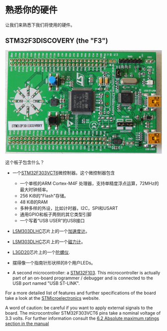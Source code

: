 # 熟悉你的硬件

让我们来熟悉下我们将使用的硬件。

## STM32F3DISCOVERY (the "F3")

<p align="center">
<img title="F3" src="../assets/f3.jpg">
</p>

这个板子包含什么？

+ 一个[STM32F303VCT6](https://www.st.com/en/microcontrollers/stm32f303vc.html)微控制器。这个微控制器包含
  + 一个单核的ARM Cortex-M4F 处理器，支持单精度浮点运算，72MHz的最大时钟频率。
  + 256 KiB的"Flash"存储。
  + 48 KiB的RAM
  + 多种多样的外设，比如计时器，I2C，SPI和USART
  + 通用GPIO和板子两侧的其它类型引脚
  + 一个写着“USB USER”的USB接口
+ [LSM303DLHC](https://www.st.com/en/mems-and-sensors/lsm303dlhc.html)芯片上的一个[加速度计](https://en.wikipedia.org/wiki/Accelerometer)。

+ [LSM303DLHC](https://www.st.com/en/mems-and-sensors/lsm303dlhc.html)芯片上的一个[磁力计](https://en.wikipedia.org/wiki/Magnetometer)。

+ [L3GD20](https://www.pololu.com/file/0J563/L3GD20.pdf)芯片上的一个[陀螺仪](https://en.wikipedia.org/wiki/Gyroscope).

+ 摆得像一个指南针形状样的8个用户LEDs。


- A second microcontroller: a [STM32F103](https://www.st.com/en/microcontrollers/stm32f103cb.html). This microcontroller is actually part of an on-board programmer / debugger and is connected to the USB port named "USB ST-LINK".

For a more detailed list of features and further specifications of the board take a look at the [STMicroelectronics](https://www.st.com/en/evaluation-tools/stm32f3discovery.html) website.

A word of caution: be careful if you want to apply external signals to the board. The microcontroller STM32F303VCT6 pins take a nominal voltage of 3.3 volts. For further information consult the [6.2 Absolute maximum ratings section in the manual](https://www.st.com/resource/en/datasheet/stm32f303vc.pdf)
